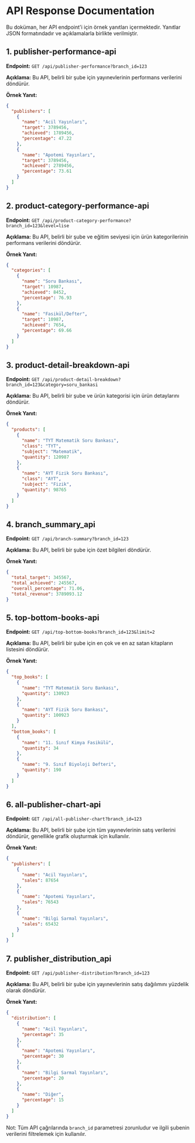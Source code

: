 # API Response Documentation

Bu doküman, her API endpoint'i için örnek yanıtları içermektedir. Yanıtlar JSON formatındadır ve açıklamalarla birlikte verilmiştir.

## 1. publisher-performance-api

**Endpoint:** `GET /api/publisher-performance?branch_id=123`

**Açıklama:** Bu API, belirli bir şube için yayınevlerinin performans verilerini döndürür.

**Örnek Yanıt:**
```json
{
  "publishers": [
    {
      "name": "Acil Yayınları",
      "target": 3789456,
      "achieved": 1789456,
      "percentage": 47.22
    },
    {
      "name": "Apotemi Yayınları",
      "target": 3789456,
      "achieved": 2789456,
      "percentage": 73.61
    }
  ]
}
```

## 2. product-category-performance-api

**Endpoint:** `GET /api/product-category-performance?branch_id=123&level=lise`

**Açıklama:** Bu API, belirli bir şube ve eğitim seviyesi için ürün kategorilerinin performans verilerini döndürür.

**Örnek Yanıt:**
```json
{
  "categories": [
    {
      "name": "Soru Bankası",
      "target": 10987,
      "achieved": 8452,
      "percentage": 76.93
    },
    {
      "name": "Fasikül/Defter",
      "target": 10987,
      "achieved": 7654,
      "percentage": 69.66
    }
  ]
}
```

## 3. product-detail-breakdown-api

**Endpoint:** `GET /api/product-detail-breakdown?branch_id=123&category=soru_bankasi`

**Açıklama:** Bu API, belirli bir şube ve ürün kategorisi için ürün detaylarını döndürür.

**Örnek Yanıt:**
```json
{
  "products": [
    {
      "name": "TYT Matematik Soru Bankası",
      "class": "TYT",
      "subject": "Matematik",
      "quantity": 120987
    },
    {
      "name": "AYT Fizik Soru Bankası",
      "class": "AYT",
      "subject": "Fizik",
      "quantity": 98765
    }
  ]
}
```

## 4. branch_summary_api

**Endpoint:** `GET /api/branch-summary?branch_id=123`

**Açıklama:** Bu API, belirli bir şube için özet bilgileri döndürür.

**Örnek Yanıt:**
```json
{
  "total_target": 345567,
  "total_achieved": 245567,
  "overall_percentage": 71.06,
  "total_revenue": 3789093.12
}
```

## 5. top-bottom-books-api

**Endpoint:** `GET /api/top-bottom-books?branch_id=123&limit=2`

**Açıklama:** Bu API, belirli bir şube için en çok ve en az satan kitapların listesini döndürür.

**Örnek Yanıt:**
```json
{
  "top_books": [
    {
      "name": "TYT Matematik Soru Bankası",
      "quantity": 130923
    },
    {
      "name": "AYT Fizik Soru Bankası",
      "quantity": 100923
    }
  ],
  "bottom_books": [
    {
      "name": "11. Sınıf Kimya Fasikülü",
      "quantity": 34
    },
    {
      "name": "9. Sınıf Biyoloji Defteri",
      "quantity": 190
    }
  ]
}
```

## 6. all-publisher-chart-api

**Endpoint:** `GET /api/all-publisher-chart?branch_id=123`

**Açıklama:** Bu API, belirli bir şube için tüm yayınevlerinin satış verilerini döndürür, genellikle grafik oluşturmak için kullanılır.

**Örnek Yanıt:**
```json
{
  "publishers": [
    {
      "name": "Acil Yayınları",
      "sales": 87654
    },
    {
      "name": "Apotemi Yayınları",
      "sales": 76543
    },
    {
      "name": "Bilgi Sarmal Yayınları",
      "sales": 65432
    }
  ]
}
```

## 7. publisher_distribution_api

**Endpoint:** `GET /api/publisher-distribution?branch_id=123`

**Açıklama:** Bu API, belirli bir şube için yayınevlerinin satış dağılımını yüzdelik olarak döndürür.

**Örnek Yanıt:**
```json
{
  "distribution": [
    {
      "name": "Acil Yayınları",
      "percentage": 35
    },
    {
      "name": "Apotemi Yayınları",
      "percentage": 30
    },
    {
      "name": "Bilgi Sarmal Yayınları",
      "percentage": 20
    },
    {
      "name": "Diğer",
      "percentage": 15
    }
  ]
}
```

Not: Tüm API çağrılarında `branch_id` parametresi zorunludur ve ilgili şubenin verilerini filtrelemek için kullanılır.
